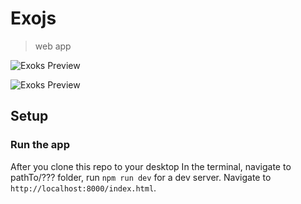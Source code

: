 # Exojs

> web app 


![Exoks Preview](.PNG)

![Exoks Preview](.PNG)


## Setup

### Run the app
After you clone this repo to your desktop
In the terminal, navigate to pathTo/??? folder, run `npm run dev` for a dev server. Navigate to `http://localhost:8000/index.html`.
